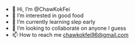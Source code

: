 - 👋 Hi, I’m @ChawKokFei
- 👀 I’m interested in good food
- 🌱 I’m currently learning slep early
- 💞️ I’m looking to collaborate on anyone I guess
- 📫 How to reach me chawkokfei96@gmail.com

<!---
ChawKokFei/ChawKokFei is a ✨ special ✨ repository because its `README.md` (this file) appears on your GitHub profile.
You can click the Preview link to take a look at your changes.
--->
